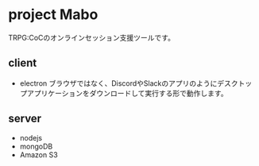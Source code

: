 # project Mabo

TRPG:CoCのオンラインセッション支援ツールです。

## client

* electron
ブラウザではなく、DiscordやSlackのアプリのようにデスクトップアプリケーションをダウンロードして実行する形で動作します。

## server

* nodejs
* mongoDB
* Amazon S3

